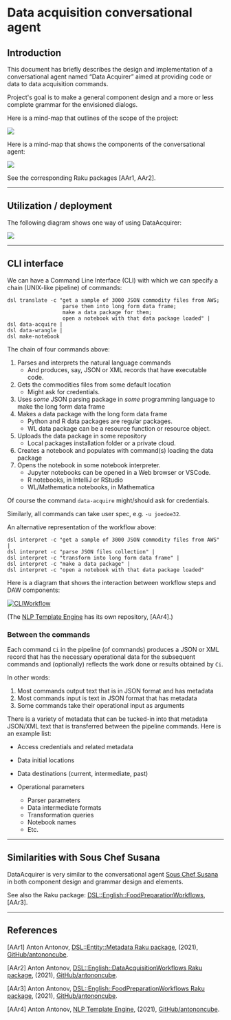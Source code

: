 # Data acquisition conversational agent


## Introduction

This document has briefly describes the design and implementation
of a conversational agent named “Data Acquirer” aimed at providing code or data 
to data acquisition commands.

Project's goal is to make a general component design and a more or less complete grammar
for the envisioned dialogs.

Here is a mind-map that outlines of the scope of the project:

[![](../Diagrams/Data-Acquisition-Workflows-mind-map.png)](../Diagrams/Data-Acquisition-Workflows-mind-map.pdf) 
 
Here is a mind-map that shows the components of the conversational agent:

[![](../Diagrams/Data-Acquisition-Workflows-Conversational-Agent-Modules-mind-map.png)](../Diagrams/Data-Acquisition-Workflows-Conversational-Agent-Modules-mind-map.pdf)

See the corresponding Raku packages [AAr1, AAr2].

------ 

## Utilization / deployment

The following diagram shows one way of using DataAcquirer:  

[![](../Diagrams/Data-Acquisition-Workflows-components-interaction.png)](../Diagrams/Data-Acquisition-Workflows-components-interaction.pdf)

------ 

## CLI interface

We can have a Command Line Interface (CLI) with which we can specify
a chain (UNIX-like pipeline) of commands:

```shell
dsl translate -c "get a sample of 3000 JSON commodity files from AWS; 
                  parse them into long form data frame; 
                  make a data package for them; 
                  open a notebook with that data package loaded" | 
dsl data-acquire | 
dsl data-wrangle |
dsl make-notebook
```

The chain of four commands above:

1. Parses and interprets the natural language commands
   - And produces, say, JSON or XML records that have executable code.
2. Gets the commodities files from some default location
   - Might ask for credentials.  
3. Uses *some* JSON parsing package in *some* programming language to make the long form data frame
4. Makes a data package with the long form data frame 
   - Python and R data packages are regular packages.
   - WL data package can be a resource function or resource object.
5. Uploads the data package in some repository
   - Local packages installation folder or a private cloud.
7. Creates a notebook and populates with command(s) loading the data package
8. Opens the notebook in some notebook interpreter.
   - Jupyter notebooks can be opened in a Web browser or VSCode.
   - R notebooks, in IntelliJ or RStudio
   - WL/Mathematica notebooks, in Mathematica
   
Of course the command `data-acquire` might/should ask for credentials.

Similarly, all commands can take user spec, e.g. `-u joedoe32`. 

An alternative representation of the workflow above:

```shell
dsl interpret -c "get a sample of 3000 JSON commodity files from AWS" |
dsl interpret -c "parse JSON files collection" | 
dsl interpret -c "transform into long form data frame" | 
dsl interpret -c "make a data package" |
dsl interpret -c "open a notebook with that data package loaded" 
```

Here is a diagram that shows the interaction between workflow steps and 
DAW components:

[![CLIWorkflow](../Diagrams/DAW-CLI-workflow-execution-example.png)](../Diagrams/DAW-CLI-workflow-execution-example.pdf)

(The 
[NLP Template Engine](https://github.com/antononcube/NLP-Template-Engine)
has its own repository, [AAr4].)

### Between the commands

Each command `Ci` in the pipeline (of commands) produces a JSON or XML record that has the necessary operational data 
for the subsequent commands and (optionally) reflects the work done or results obtained by `Ci`.

In other words:
1. Most commands output text that is in JSON format and has metadata
2. Most commands input is text in JSON format that has metadata 
3. Some commands take their operational input as arguments

There is a variety of metadata that can be tucked-in into that metadata JSON/XML text that is
transferred between the pipeline commands.  Here is an example list:

- Access credentials and related metadata

- Data initial locations

- Data destinations (current, intermediate, past)

- Operational parameters  
  - Parser parameters
  - Data intermediate formats
  - Transformation queries
  - Notebook names
  - Etc.
  

------ 

## Similarities with Sous Chef Susana

DataAcquirer is very similar to the conversational agent
[Sous Chef Susana](../SousChefSusana)
in both component design and grammar design and elements.

See also the Raku package:
[DSL::English::FoodPreparationWorkflows](https://github.com/antononcube/Raku-DSL-English-FoodPreparationWorkflows),
[AAr3].

------ 

## References

[AAr1] Anton Antonov,
[DSL::Entity::Metadata Raku package](https://github.com/antononcube/Raku-DSL-Entity-Metadata), 
(2021),
[GitHub/antononcube](https://github.com/antononcube).

[AAr2] Anton Antonov,
[DSL::English::DataAcquisitionWorkflows Raku package](https://github.com/antononcube/Raku-DSL-English-DataAcquisitionWorkflows), 
(2021),
[GitHub/antononcube](https://github.com/antononcube).

[AAr3] Anton Antonov,
[DSL::English::FoodPreparationWorkflows Raku package](https://github.com/antononcube/Raku-DSL-English-FoodPreparationWorkflows), 
(2021),
[GitHub/antononcube](https://github.com/antononcube).

[AAr4] Anton Antonov,
[NLP Template Engine](https://github.com/antononcube/NLP-Template-Engine),
(2021),
[GitHub/antononcube](https://github.com/antononcube).
